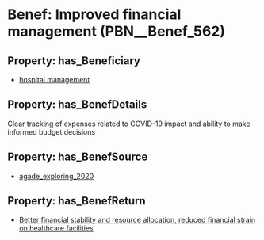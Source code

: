 # Benef: __Improved financial management__ (PBN__Benef_562)

## Property: has_Beneficiary

* [hospital management](../Stakeholder/PBN__Stakeholder_239)

## Property: has_BenefDetails

Clear tracking of expenses related to COVID-19 impact and ability to make informed budget decisions

## Property: has_BenefSource

* [agade_exploring_2020](../Article/PBN__Article_114)

## Property: has_BenefReturn

* [Better financial stability and resource allocation, reduced financial strain on healthcare facilities](../BenefReturn/PBN__BenefReturn_614)

